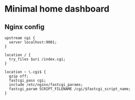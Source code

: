 # Minimal home dashboard

## Nginx config

```
upstream cgi {
  server localhost:9001;
}

location / {
  try_files $uri /index.cgi;
}

location ~ \.cgi$ {
  gzip off;
  fastcgi_pass cgi;
  include /etc/nginx/fastcgi_params;
  fastcgi_param SCRIPT_FILENAME /cgi/$fastcgi_script_name;
}
```
